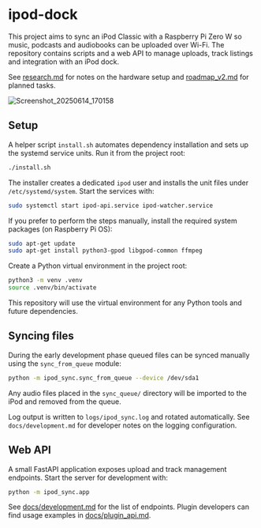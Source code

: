 # ipod-dock

This project aims to sync an iPod Classic with a Raspberry Pi Zero W so music, podcasts and audiobooks can be uploaded over Wi-Fi.  The repository contains scripts and a web API to manage uploads, track listings and integration with an iPod dock.

See [research.md](research.md) for notes on the hardware setup and [roadmap_v2.md](roadmap_v2.md) for planned tasks.

![Screenshot_20250614_170158](https://github.com/user-attachments/assets/f6405a25-d809-4ad6-ba63-4b399a248f20)

## Setup

A helper script `install.sh` automates dependency installation and sets up the
systemd service units. Run it from the project root:

```bash
./install.sh
```

The installer creates a dedicated `ipod` user and installs the unit files under
`/etc/systemd/system`. Start the services with:

```bash
sudo systemctl start ipod-api.service ipod-watcher.service
```

If you prefer to perform the steps manually, install the required system
packages (on Raspberry Pi OS):

```bash
sudo apt-get update
sudo apt-get install python3-gpod libgpod-common ffmpeg
```

Create a Python virtual environment in the project root:

```bash
python3 -m venv .venv
source .venv/bin/activate
```

This repository will use the virtual environment for any Python tools and future dependencies.

## Syncing files

During the early development phase queued files can be synced manually using the
`sync_from_queue` module:

```bash
python -m ipod_sync.sync_from_queue --device /dev/sda1
```

Any audio files placed in the `sync_queue/` directory will be imported to the
iPod and removed from the queue.

Log output is written to `logs/ipod_sync.log` and rotated automatically. See
`docs/development.md` for developer notes on the logging configuration.


## Web API

A small FastAPI application exposes upload and track management endpoints. Start
the server for development with:

```bash
python -m ipod_sync.app
```

See [docs/development.md](docs/development.md) for the list of endpoints.
Plugin developers can find usage examples in
[docs/plugin_api.md](docs/plugin_api.md).
